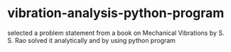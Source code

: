 # vibration-analysis-python-program
selected a problem statement from a book on Mechanical Vibrations by S. S. Rao solved it analytically and by using python program
